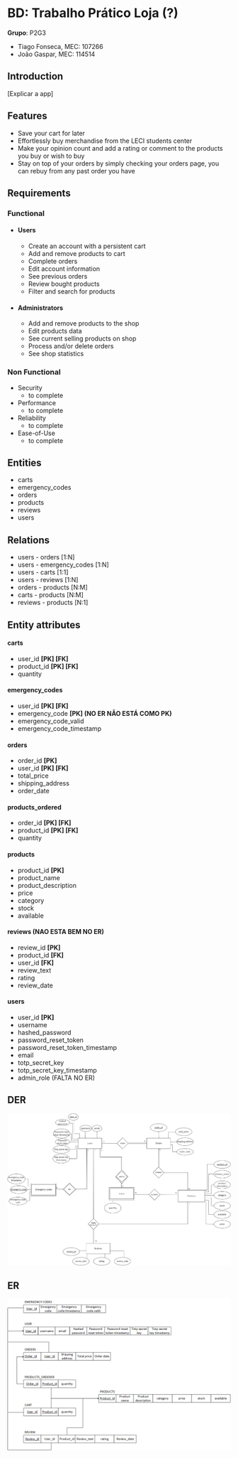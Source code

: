 # BD: Trabalho Prático Loja (?)

**Grupo**: P2G3

- Tiago Fonseca, MEC: 107266
- João Gaspar, MEC: 114514

## Introduction

[Explicar a app]

## Features

- Save your cart for later
- Effortlessly buy merchandise from the LECI students center
- Make your opinion count and add a rating or comment to the products you buy or wish to buy
- Stay on top of your orders by simply checking your orders page, you can rebuy from any past order you have

## Requirements

### Functional

* #### Users

  * Create an account with a persistent cart
  * Add and remove products to cart
  * Complete orders
  * Edit account information
  * See previous orders
  * Review bought products
  * Filter and search for products
* #### Administrators

  * Add and remove products to the shop
  * Edit products data
  * See current selling products on shop
  * Process and/or delete orders
  * See shop statistics

### Non Functional

* Security
  * to complete
* Performance
  * to complete
* Reliability
  * to complete
* Ease-of-Use
  * to complete

## Entities

* carts
* emergency_codes
* orders
* products
* reviews
* users

## Relations

* users - orders [1:N]
* users - emergency_codes [1:N]
* users - carts [1:1]
* users - reviews [1:N]
* orders - products [N:M]
* carts - products [N:M]
* reviews - products [N:1]

## Entity attributes

#### carts

* user_id **[PK] [FK]**
* product_id **[PK] [FK]**
* quantity

#### emergency_codes

* user_id **[PK] [FK]**
* emergency_code **[PK] (NO ER NÃO ESTÁ COMO PK)**
* emergency_code_valid
* emergency_code_timestamp

#### orders

* order_id **[PK]**
* user_id **[PK] [FK]**
* total_price
* shipping_address
* order_date

#### products_ordered

* order_id **[PK] [FK]**
* product_id **[PK] [FK]**
* quantity

#### products

* product_id **[PK]**
* product_name
* product_description
* price
* category
* stock
* available

#### reviews (NAO ESTA BEM NO ER)

* review_id **[PK]**
* product_id **[FK]**
* user_id **[FK]**
* review_text
* rating
* review_date

#### users

* user_id **[PK]**
* username
* hashed_password
* password_reset_token
* password_reset_token_timestamp
* email
* totp_secret_key
* totp_secret_key_timestamp
* admin_role (FALTA NO ER)

## DER

![DER](DER.png)

## ER

![ER](ER.png)
